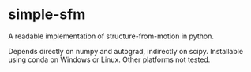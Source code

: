 # simple-sfm
A readable implementation of structure-from-motion in python.

Depends directly on numpy and autograd, indirectly on scipy. Installable using
conda on Windows or Linux. Other platforms not tested.
